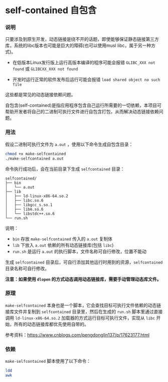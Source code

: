 # self-contained 自包含

### 说明

只要涉及到原生开发，动态链接是绕不开的话题，即使能够保证静态链接第三方库，系统的libc版本也可能是巨大的障碍(也可以使用musl libc，属于另一种方式)。

- 在低版本Linux发行版上运行高版本编译的程序可能会报错 `GLIBC_XXX not found` 或 `GLIBCXX_XXX not found`

- 开发时运行正常的软件发布后运行可能会报错 `load shared object no such file`

这些都是常见的动态链接依赖问题。

自包含(self-contained)是指应用程序包含自己运行所需要的一切依赖，本项目可帮助开发者将自己的二进制可执行文件进行自包含打包，从而解决动态链接依赖问题。

### 用法

假设二进制可执行文件为 `a.out` ，使用以下命令生成自包含目录：

```bash
chmod +x make-selfcontained
./make-selfcontained a.out
```

命令执行成功后，会在当前目录下生成 `selfcontained` 目录：

```
selfcontained/
├── bin
│   └── a.out
├── lib
│   ├── ld-linux-x86-64.so.2
│   ├── libc.so.6
│   ├── libgcc_s.so.1
│   ├── libm.so.6
│   └── libstdc++.so.6
└── run.sh
```

说明：
- `bin` 存放 `make-selfcontained` 传入的 `a.out` 复制体
- `lib` 下放入 `a.out` 依赖的所有动态链接库(包括 `libc`)
- `run.sh` 是运行 `a.out` 的执行脚本，文件名称可自行修改，位置不能动

生成 `selfcontained` 目录后，可自行添加其他运行时用到的资源，`selfcontained` 目录名称可自行修改。

**注意：如果使用 `dlopen` 的方式动态调用动态链接库，需要手动管理动态库文件。**

### 原理

`make-selfcontained` 本身也是一个脚本，它会查找目标可执行文件依赖的动态链接库文件并复制到 `selfcontained` 目录里，然后在生成的 `run.sh` 脚本里通过直接调用 `ld-linux-x86-64.so.2` 加载器的方式运行目标可执行文件，实现从 `libc` 开始，所有的动态链接库都优先使用自带的。

参考资料：https://www.cnblogs.com/pengdonglin137/p/17623177.html

### 依赖

`make-selfcontained` 脚本使用了以下命令：

```bash
ldd
awk
```
